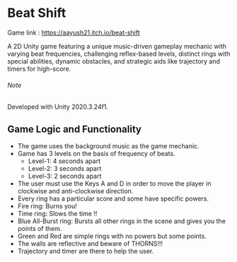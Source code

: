 # Beat Shift
Game link : https://aayush21.itch.io/beat-shift

A 2D Unity game featuring a unique music-driven gameplay mechanic with varying beat frequencies, challenging reflex-based levels, distinct rings with special abilities, dynamic obstacles, and strategic aids like trajectory and timers for high-score.

###### Note 
Developed with Unity 2020.3.24f1.

## Game Logic and Functionality
* The game uses the background music as the game mechanic. 
* Game has 3 levels on the basis of frequency of beats.
  * Level-1: 4 seconds apart  
  * Level-2: 3 seconds apart
  * Level-3: 2 seconds apart
* The user must use the Keys A and D in order to move the player in clockwise and anti-clockwise direction.  
* Every ring has a particular score and some have specific powers.
* Fire ring: Burns you!
* Time ring: Slows the time !!
* Blue All-Burst ring: Bursts all other rings in the scene and gives you the points of them.
* Green and Red are simple rings with no powers but some points.
* The walls are reflective and beware of THORNS!!!
* Trajectory and timer are there to help the user.
